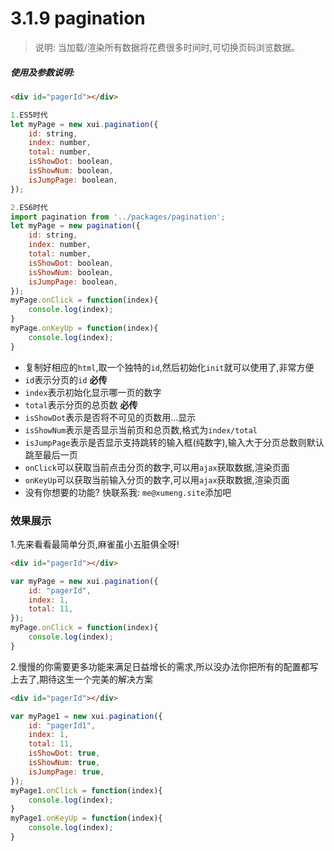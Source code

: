 <link rel="stylesheet" type="text/css" href="../assets/xui.css">
<script type="text/javascript" src="../assets/xui.js"></script>

# 3.1.9 pagination

>说明: 当加载/渲染所有数据将花费很多时间时,可切换页码浏览数据。

##### 使用及参数说明:
```html
<div id="pagerId"></div>
```
```js
1.ES5时代
let myPage = new xui.pagination({
	id: string,
	index: number,
	total: number,
	isShowDot: boolean,
	isShowNum: boolean,
	isJumpPage: boolean,
});

2.ES6时代
import pagination from '../packages/pagination';
let myPage = new pagination({
	id: string,
	index: number,
	total: number,
	isShowDot: boolean,
	isShowNum: boolean,
	isJumpPage: boolean,
});
myPage.onClick = function(index){
	console.log(index);
}
myPage.onKeyUp = function(index){
	console.log(index);
}
```
* 复制好相应的`html`,取一个独特的`id`,然后初始化`init`就可以使用了,非常方便
* `id`表示分页的`id` **必传**
* `index`表示初始化显示哪一页的数字
* `total`表示分页的总页数 **必传**
* `isShowDot`表示是否将不可见的页数用...显示
* `isShowNum`表示是否显示当前页和总页数,格式为`index/total`
* `isJumpPage`表示是否显示支持跳转的输入框(纯数字),输入大于分页总数则默认跳至最后一页
* `onClick`可以获取当前点击分页的数字,可以用`ajax`获取数据,渲染页面
* `onKeyUp`可以获取当前输入分页的数字,可以用`ajax`获取数据,渲染页面
* 没有你想要的功能? 快联系我: `me@xumeng.site`添加吧

### 效果展示


1.先来看看最简单分页,麻雀虽小五脏俱全呀!
<div id="pagerId"></div>

<script type="text/javascript">
var myPage = new xui.pagination({
	id: 'pagerId',
	index: 1,
	total: 11,
});
myPage.onClick = function(index){
	console.log(index);
}
</script>
```html
<div id="pagerId"></div>
```

```js
var myPage = new xui.pagination({
	id: "pagerId",
	index: 1,
	total: 11,
});
myPage.onClick = function(index){
	console.log(index);
}
```

2.慢慢的你需要更多功能来满足日益增长的需求,所以没办法你把所有的配置都写上去了,期待这生一个完美的解决方案
<div id="pagerId1"></div>

<script type="text/javascript">
var myPage1 = new xui.pagination({
	id: 'pagerId1',
	index: 3,
	total: 20,
	isShowDot: true,
	isShowNum: true,
	isJumpPage: true,
});
myPage1.onClick = function(index){
	console.log(index);
}
myPage1.onKeyUp = function(index){
	console.log(index);
}
</script>
```html
<div id="pagerId"></div>
```

```js
var myPage1 = new xui.pagination({
	id: "pagerId1",
	index: 1,
	total: 11,
	isShowDot: true,
	isShowNum: true,
	isJumpPage: true,
});
myPage1.onClick = function(index){
	console.log(index);
}
myPage1.onKeyUp = function(index){
	console.log(index);
}
```